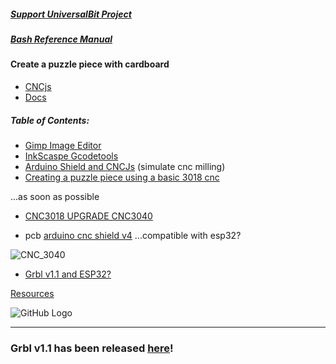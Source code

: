 ##### [Support UniversalBit Project](https://github.com/universalbit-dev/universalbit-dev/tree/main/support)
##### [Bash Reference Manual](https://www.gnu.org/software/bash/manual/html_node/index.html)

#### Create a puzzle piece with cardboard

* [CNCjs](https://cnc.js.org/)
* [Docs](https://github.com/cncjs/cncjs/wiki/Introduction)
##### Table of Contents:
* [Gimp Image Editor]()
* [InkScaspe Gcodetools]()
* [Arduino Shield and CNCJs]() (simulate cnc milling)
* [Creating a puzzle piece using a basic 3018 cnc]()


...as soon as possible
* [CNC3018 UPGRADE CNC3040](https://www.youtube.com/watch?v=an0JTNjjmwc)

* pcb [arduino cnc shield v4](https://www.google.com/search?q=arduino+cnc+shield+v4&tbm=isch&ved=2ahUKEwiipKKJ16OBAxW18rsIHev_ANkQ2-cCegQIABAA&oq=arduino+cnc+shield+v4&gs_lcp=CgNpbWcQAzIECCMQJzIHCAAQExCABDIICAAQCBAeEBMyCAgAEAgQHhATMgYIABAeEBNQugdYjAlgjRRoAXAAeACAAfoDiAGmBZIBBzAuMS41LTGYAQCgAQGqAQtnd3Mtd2l6LWltZ8ABAQ&sclient=img&ei=jp7_ZKKlObXl7_UP6_-DyA0&bih=651&biw=1360&client=firefox-b-e&hl=it) ...compatible with esp32?


  
![CNC_3040](https://user-images.githubusercontent.com/10263751/44384613-5c208780-a4e2-11e8-87d2-1a384fa93c93.jpg "CNC 3040")


* [Grbl v1.1 and ESP32?](https://github.com/bdring/Grbl_Esp32/issues/12)

[Resources](https://github.com/bdring/Grbl_Esp32)


![GitHub Logo](https://github.com/gnea/gnea-Media/blob/master/Grbl%20Logo/Grbl%20Logo%20250px.png?raw=true)
***

### Grbl v1.1 has been released [here](https://github.com/gnea/grbl/releases)!


